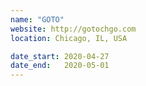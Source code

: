 ```yaml
---
name: "GOTO"
website: http://gotochgo.com
location: Chicago, IL, USA

date_start: 2020-04-27
date_end:   2020-05-01
---
```

